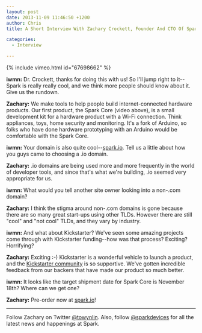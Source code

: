 ```yaml
---
layout: post
date: 2013-11-09 11:46:50 +1200
author: Chris
title: A Short Interview With Zachary Crockett, Founder And CTO Of Spark

categories:
  - Interview

---
```


{% include vimeo.html id="67698662" %}

<!-- excerpt -->

**iwmn:** Dr. Crockett, thanks for doing this with us! So I'll jump right to it--Spark is really really cool, and we think more people should know about it. Give us the rundown.

**Zachary:** We make tools to help people build internet-connected hardware products. Our first product, the Spark Core (video above), is a small development kit for a hardware product with a Wi-Fi connection. Think appliances, toys, home security and monitoring. It's a fork of Arduino, so folks who have done hardware prototyping with an Arduino would be comfortable with the Spark Core.

<!-- /excerpt -->

**iwmn:** Your domain is also quite cool--[spark.io](https://www.spark.io). Tell us a little about how you guys came to choosing a .io domain.

**Zachary:** .io domains are being used more and more frequently in the world of developer tools, and since that's what we're building, .io seemed very appropriate for us.

**iwmn:** What would you tell another site owner looking into a non-.com domain?

**Zachary:** I think the stigma around non-.com domains is gone because there are so many great start-ups using other TLDs. However there are still "cool" and "not cool" TLDs, and they vary by industry.

**iwmn:** And what about Kickstarter? We've seen some amazing projects come through with Kickstarter funding--how was that process? Exciting? Horrifying?

**Zachary:** Exciting :-) Kickstarter is a wonderful vehicle to launch a product, and the [Kickstarter community](http://www.kickstarter.com/projects/sparkdevices/spark-core-wi-fi-for-everything-arduino-compatible) is so supportive. We've gotten incredible feedback from our backers that have made our product so much better.

**iwmn:** It looks like the target shipment date for Spark Core is November 18th? Where can we get one?

**Zachary:** Pre-order now at [spark.io](https://www.spark.io)!

***

Follow Zachary on Twitter [@towynlin](https://twitter.com/towynlin). Also, follow [@sparkdevices](https://twitter.com/sparkdevices) for all the latest news and happenings at Spark.
